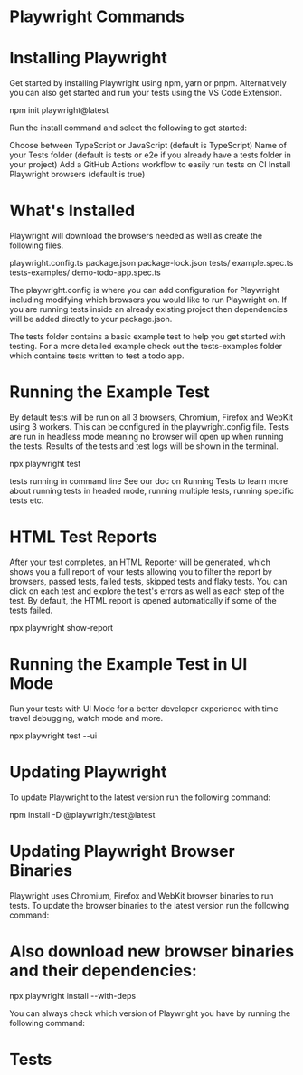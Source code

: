 # Playwright Commands

# Installing Playwright
Get started by installing Playwright using npm, yarn or pnpm. Alternatively you can also get started and run your tests using the VS Code Extension.

npm init playwright@latest

Run the install command and select the following to get started:

Choose between TypeScript or JavaScript (default is TypeScript)
Name of your Tests folder (default is tests or e2e if you already have a tests folder in your project)
Add a GitHub Actions workflow to easily run tests on CI
Install Playwright browsers (default is true)
# What's Installed
Playwright will download the browsers needed as well as create the following files.

playwright.config.ts
package.json
package-lock.json
tests/
  example.spec.ts
tests-examples/
  demo-todo-app.spec.ts

The playwright.config is where you can add configuration for Playwright including modifying which browsers you would like to run Playwright on. If you are running tests inside an already existing project then dependencies will be added directly to your package.json.

The tests folder contains a basic example test to help you get started with testing. For a more detailed example check out the tests-examples folder which contains tests written to test a todo app.

# Running the Example Test
By default tests will be run on all 3 browsers, Chromium, Firefox and WebKit using 3 workers. This can be configured in the playwright.config file. Tests are run in headless mode meaning no browser will open up when running the tests. Results of the tests and test logs will be shown in the terminal.

npx playwright test

tests running in command line See our doc on Running Tests to learn more about running tests in headed mode, running multiple tests, running specific tests etc.

# HTML Test Reports
After your test completes, an HTML Reporter will be generated, which shows you a full report of your tests allowing you to filter the report by browsers, passed tests, failed tests, skipped tests and flaky tests. You can click on each test and explore the test's errors as well as each step of the test. By default, the HTML report is opened automatically if some of the tests failed.

npx playwright show-report

# Running the Example Test in UI Mode
Run your tests with UI Mode for a better developer experience with time travel debugging, watch mode and more.

npx playwright test --ui

# Updating Playwright
To update Playwright to the latest version run the following command:

npm install -D @playwright/test@latest

# Updating Playwright Browser Binaries
Playwright uses Chromium, Firefox and WebKit browser binaries to run tests. To update the browser binaries to the latest version run the following command:
# Also download new browser binaries and their dependencies:
npx playwright install --with-deps

You can always check which version of Playwright you have by running the following command:


# Tests